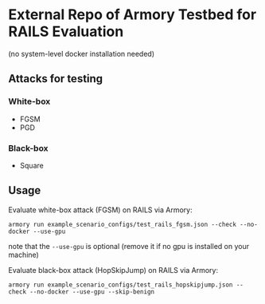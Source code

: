 # External Repo of Armory Testbed for RAILS Evaluation
(no system-level docker installation needed)

## Attacks for testing
### White-box
- FGSM
- PGD
### Black-box
- Square

## Usage

Evaluate white-box attack (FGSM) on RAILS via Armory:
```buildoutcfg
armory run example_scenario_configs/test_rails_fgsm.json --check --no-docker --use-gpu
```
note that the `--use-gpu` is optional (remove it if no gpu is installed on your machine)

Evaluate black-box attack (HopSkipJump) on RAILS via Armory:
```buildoutcfg
armory run example_scenario_configs/test_rails_hopskipjump.json --check --no-docker --use-gpu --skip-benign
```

